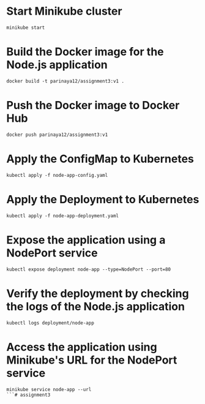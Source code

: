 # Start Minikube cluster
```SHELL
minikube start
```
# Build the Docker image for the Node.js application
```SHELL
docker build -t parinaya12/assignment3:v1 .
```
# Push the Docker image to Docker Hub
```SHELL
docker push parinaya12/assignment3:v1
```
# Apply the ConfigMap to Kubernetes
```SHELL
kubectl apply -f node-app-config.yaml
```
# Apply the Deployment to Kubernetes
```SHELL
kubectl apply -f node-app-deployment.yaml
```
# Expose the application using a NodePort service
```SHELL
kubectl expose deployment node-app --type=NodePort --port=80
```
# Verify the deployment by checking the logs of the Node.js application
```SHELL
kubectl logs deployment/node-app
```
# Access the application using Minikube's URL for the NodePort service
```SHELL
minikube service node-app --url
```#   a s s i g n m e n t 3  
 